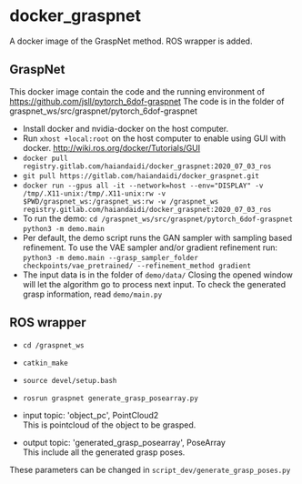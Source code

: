 # docker_graspnet

A docker image of the GraspNet method.
ROS wrapper is added.

## GraspNet
This docker image contain the code and the running environment of https://github.com/jsll/pytorch_6dof-graspnet
The code is in the folder of graspnet_ws/src/graspnet/pytorch_6dof-graspnet

* Install docker and nvidia-docker on the host computer.
* Run `xhost +local:root` on the host computer to enable using GUI with docker.
  http://wiki.ros.org/docker/Tutorials/GUI
* `docker pull registry.gitlab.com/haiandaidi/docker_graspnet:2020_07_03_ros`
* `git pull https://gitlab.com/haiandaidi/docker_graspnet.git`
* `docker run --gpus all -it --network=host --env="DISPLAY" -v /tmp/.X11-unix:/tmp/.X11-unix:rw -v $PWD/graspnet_ws:/graspnet_ws:rw -w /graspnet_ws registry.gitlab.com/haiandaidi/docker_graspnet:2020_07_03_ros`
* To run the demo:
  `cd /graspnet_ws/src/graspnet/pytorch_6dof-graspnet`
  `python3 -m demo.main`
* Per default, the demo script runs the GAN sampler with sampling based refinement. To use the VAE sampler and/or gradient refinement run:
  `python3 -m demo.main --grasp_sampler_folder checkpoints/vae_pretrained/ --refinement_method gradient`
* The input data is in the folder of `demo/data/`
  Closing the opened window will let the algorithm go to process next input.
  To check the generated grasp information, read `demo/main.py`

## ROS wrapper
* `cd /graspnet_ws`
* `catkin_make`
* `source devel/setup.bash`
* `rosrun graspnet generate_grasp_posearray.py`

* input topic: 'object_pc', PointCloud2 <br />
  This is pointcloud of the object to be grasped.
* output topic: 'generated_grasp_posearray', PoseArray <br />
  This include all the generated grasp poses.


These parameters can be changed in `script_dev/generate_grasp_poses.py`